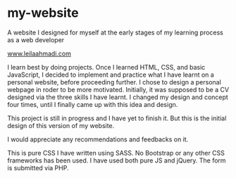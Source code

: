 # my-website
A website I designed for myself at the early stages of my learning process as a web developer 

www.leilaahmadi.com

I learn best by doing projects. Once I learned HTML, CSS, and basic JavaScript, I decided to implement and practice what I have learnt on a personal website, before proceeding further. I chose to design a personal webpage in roder to be more motivated. Initially, it was supposed to be a CV designed via the three skills I have learnt. I changed my design and concept four times, until I finally came up with this idea and design.

This project is still in progress and I have yet to finish it. But this is the initial design of this version of my website.

I would appreciate any recommendations and feedbacks on it.

This is pure CSS I have written using SASS.
No Bootstrap or any other CSS frameworks has been used.
I have used both pure JS and jQuery.
The form is submitted via PHP.
